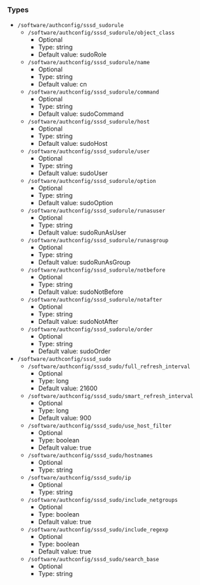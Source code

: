 
### Types

 - `/software/authconfig/sssd_sudorule`
    - `/software/authconfig/sssd_sudorule/object_class`
        - Optional
        - Type: string
        - Default value: sudoRole
    - `/software/authconfig/sssd_sudorule/name`
        - Optional
        - Type: string
        - Default value: cn
    - `/software/authconfig/sssd_sudorule/command`
        - Optional
        - Type: string
        - Default value: sudoCommand
    - `/software/authconfig/sssd_sudorule/host`
        - Optional
        - Type: string
        - Default value: sudoHost
    - `/software/authconfig/sssd_sudorule/user`
        - Optional
        - Type: string
        - Default value: sudoUser
    - `/software/authconfig/sssd_sudorule/option`
        - Optional
        - Type: string
        - Default value: sudoOption
    - `/software/authconfig/sssd_sudorule/runasuser`
        - Optional
        - Type: string
        - Default value: sudoRunAsUser
    - `/software/authconfig/sssd_sudorule/runasgroup`
        - Optional
        - Type: string
        - Default value: sudoRunAsGroup
    - `/software/authconfig/sssd_sudorule/notbefore`
        - Optional
        - Type: string
        - Default value: sudoNotBefore
    - `/software/authconfig/sssd_sudorule/notafter`
        - Optional
        - Type: string
        - Default value: sudoNotAfter
    - `/software/authconfig/sssd_sudorule/order`
        - Optional
        - Type: string
        - Default value: sudoOrder
 - `/software/authconfig/sssd_sudo`
    - `/software/authconfig/sssd_sudo/full_refresh_interval`
        - Optional
        - Type: long
        - Default value: 21600
    - `/software/authconfig/sssd_sudo/smart_refresh_interval`
        - Optional
        - Type: long
        - Default value: 900
    - `/software/authconfig/sssd_sudo/use_host_filter`
        - Optional
        - Type: boolean
        - Default value: true
    - `/software/authconfig/sssd_sudo/hostnames`
        - Optional
        - Type: string
    - `/software/authconfig/sssd_sudo/ip`
        - Optional
        - Type: string
    - `/software/authconfig/sssd_sudo/include_netgroups`
        - Optional
        - Type: boolean
        - Default value: true
    - `/software/authconfig/sssd_sudo/include_regexp`
        - Optional
        - Type: boolean
        - Default value: true
    - `/software/authconfig/sssd_sudo/search_base`
        - Optional
        - Type: string
